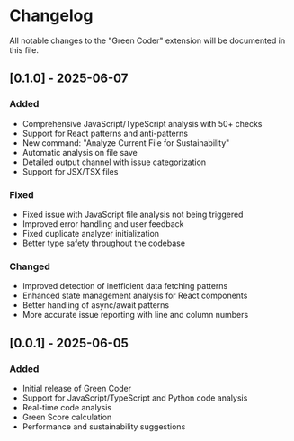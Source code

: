 # Changelog

All notable changes to the "Green Coder" extension will be documented in this file.

## [0.1.0] - 2025-06-07

### Added
- Comprehensive JavaScript/TypeScript analysis with 50+ checks
- Support for React patterns and anti-patterns
- New command: "Analyze Current File for Sustainability"
- Automatic analysis on file save
- Detailed output channel with issue categorization
- Support for JSX/TSX files

### Fixed
- Fixed issue with JavaScript file analysis not being triggered
- Improved error handling and user feedback
- Fixed duplicate analyzer initialization
- Better type safety throughout the codebase

### Changed
- Improved detection of inefficient data fetching patterns
- Enhanced state management analysis for React components
- Better handling of async/await patterns
- More accurate issue reporting with line and column numbers

## [0.0.1] - 2025-06-05

### Added
- Initial release of Green Coder
- Support for JavaScript/TypeScript and Python code analysis
- Real-time code analysis
- Green Score calculation
- Performance and sustainability suggestions
